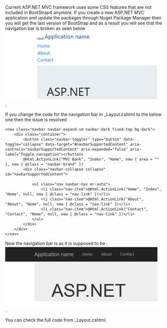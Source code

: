 Current ASP.NET MVC framework uses some CSS features that are not included in BootStrap4 anymore. If you create a new ASP.NET MVC application 
and update the packages through Nuget Package Manager then you will get the last version of BootStrap and as a result you will see
that the navigation bar is broken as seen below ![image of the navigation bar after update](https://github.com/kilicars/ASP.NET-MVC/blob/master/BootStrap4/after.png). 

If you change the code for the navigation bar in _Layout.cshtml to the below one then the issue is resolved

    <nav class="navbar navbar-expand-sm navbar-dark fixed-top bg-dark">
        <div class="container">
            <button class="navbar-toggler" type="button" data-toggle="collapse" data-target="#navbarSupportedContent" aria-controls="navbarSupportedContent" aria-expanded="false" aria-label="Toggle navigation"></button>
            @Html.ActionLink("MVC Bank", "Index", "Home", new { area = "" }, new { @class = "navbar-brand" })
            <div class="navbar-collapse collapse" id="navbarSupportedContent">

                <ul class="nav navbar-nav mr-auto">
                    <li class="nav-item">@Html.ActionLink("Home", "Index", "Home", null, new { @class = "nav-link" })</li>
                    <li class="nav-item">@Html.ActionLink("About", "About", "Home", null, new { @class = "nav-link" })</li>
                    <li class="nav-item">@Html.ActionLink("Contact", "Contact", "Home", null, new { @class = "nav-link" })</li>
                </ul>
            </div>
        </div>
    </nav>
    
Now the navigation bar is as it is supposed to be : 
![image of the navigation bar after fix](https://github.com/kilicars/ASP.NET-MVC/blob/master/BootStrap4/before.png). 

You can check the full code from _Layout.cshtml.
